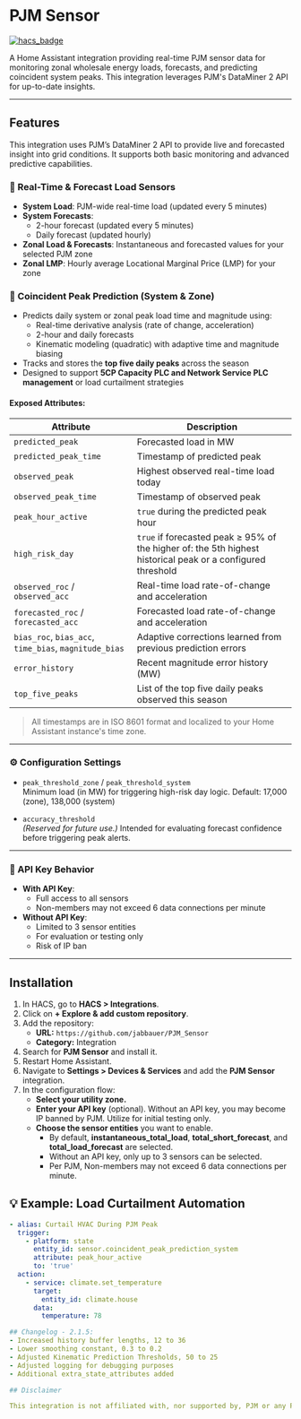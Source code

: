 # PJM Sensor

[![hacs_badge](https://img.shields.io/badge/HACS-Default-orange.svg?style=for-the-badge)](https://github.com/custom-components/hacs)

A Home Assistant integration providing real-time PJM sensor data for monitoring zonal wholesale energy loads, forecasts, and predicting coincident system peaks. This integration leverages PJM's DataMiner 2 API for up-to-date insights.

---

## Features

This integration uses PJM’s DataMiner 2 API to provide live and forecasted insight into grid conditions. It supports both basic monitoring and advanced predictive capabilities.

### 🔄 Real-Time & Forecast Load Sensors

- **System Load**: PJM-wide real-time load (updated every 5 minutes)
- **System Forecasts**:
  - 2-hour forecast (updated every 5 minutes)
  - Daily forecast (updated hourly)
- **Zonal Load & Forecasts**: Instantaneous and forecasted values for your selected PJM zone
- **Zonal LMP**: Hourly average Locational Marginal Price (LMP) for your zone

### 🔮 Coincident Peak Prediction (System & Zone)

- Predicts daily system or zonal peak load time and magnitude using:
  - Real-time derivative analysis (rate of change, acceleration)
  - 2-hour and daily forecasts
  - Kinematic modeling (quadratic) with adaptive time and magnitude biasing
- Tracks and stores the **top five daily peaks** across the season
- Designed to support **5CP Capacity PLC and Network Service PLC management** or load curtailment strategies

#### Exposed Attributes:
| Attribute | Description |
|----------|-------------|
| `predicted_peak` | Forecasted load in MW |
| `predicted_peak_time` | Timestamp of predicted peak |
| `observed_peak` | Highest observed real-time load today |
| `observed_peak_time` | Timestamp of observed peak |
| `peak_hour_active` | `true` during the predicted peak hour |
| `high_risk_day` | `true` if forecasted peak ≥ 95% of the higher of: the 5th highest historical peak or a configured threshold |
| `observed_roc` / `observed_acc` | Real-time load rate-of-change and acceleration |
| `forecasted_roc` / `forecasted_acc` | Forecasted load rate-of-change and acceleration |
| `bias_roc`, `bias_acc`, `time_bias`, `magnitude_bias` | Adaptive corrections learned from previous prediction errors |
| `error_history` | Recent magnitude error history (MW) |
| `top_five_peaks` | List of the top five daily peaks observed this season |

> All timestamps are in ISO 8601 format and localized to your Home Assistant instance's time zone.

---

### ⚙️ Configuration Settings

- `peak_threshold_zone` / `peak_threshold_system`  
  Minimum load (in MW) for triggering high-risk day logic. Default: 17,000 (zone), 138,000 (system)

- `accuracy_threshold`  
  *(Reserved for future use.)* Intended for evaluating forecast confidence before triggering peak alerts.

---

### 🔑 API Key Behavior

- **With API Key**:
  - Full access to all sensors
  - Non-members may not exceed 6 data connections per minute
- **Without API Key**:
  - Limited to 3 sensor entities
  - For evaluation or testing only
  - Risk of IP ban

---

## Installation

1. In HACS, go to **HACS > Integrations**.
2. Click on **+ Explore & add custom repository**.
3. Add the repository:
   - **URL:** `https://github.com/jabbauer/PJM_Sensor`
   - **Category:** Integration
4. Search for **PJM Sensor** and install it.
5. Restart Home Assistant.
6. Navigate to **Settings > Devices & Services** and add the **PJM Sensor** integration.
7. In the configuration flow:
   - **Select your utility zone.**
   - **Enter your API key** (optional). Without an API key, you may become IP banned by PJM. Utilize for initial testing only.
   - **Choose the sensor entities** you want to enable.
     - By default, **instantaneous_total_load**, **total_short_forecast**, and **total_load_forecast** are selected.
     - Without an API key, only up to 3 sensors can be selected.
     - Per PJM, Non-members may not exceed 6 data connections per minute.

## 💡 Example: Load Curtailment Automation

```yaml
- alias: Curtail HVAC During PJM Peak
  trigger:
    - platform: state
      entity_id: sensor.coincident_peak_prediction_system
      attribute: peak_hour_active
      to: 'true'
  action:
    - service: climate.set_temperature
      target:
        entity_id: climate.house
      data:
        temperature: 78

## Changelog - 2.1.5:
- Increased history buffer lengths, 12 to 36
- Lower smoothing constant, 0.3 to 0.2
- Adjusted Kinematic Prediction Thresholds, 50 to 25
- Adjusted logging for debugging purposes
- Additional extra_state_attributes added

## Disclaimer

This integration is not affiliated with, nor supported by, PJM or any PJM member. Use at your own risk. Data from PJM's DataMiner 2 API is for internal use only. Redistribution of this data or any derivative information is prohibited unless you are a PJM member.

